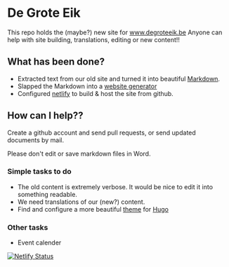 # De Grote Eik
This repo holds the (maybe?) new site for www.degroteeik.be
Anyone can help with site building, translations, editing or new content!!

## What has been done?
- Extracted text from our old site and turned it into beautiful [Markdown](https://www.markdownguide.org/getting-started/).
- Slapped the Markdown into a [website generator](https://gohugo.io/getting-started/quick-start/)
- Configured [netlify](https://app.netlify.com/sites/degroteeik/overview) to build & host the site from github.

## How can I help??
Create a github account and send pull requests, or send updated documents by mail.

Please don't edit or save markdown files in Word.

### Simple tasks to do
- The old content is extremely verbose.
  It would be nice to edit it into something readable.
- We need translations of our (new?) content.
- Find and configure a more beautiful [theme](https://themes.gohugo.io/) for [Hugo](https://gohugo.io/)

### Other tasks
- Event calender


[![Netlify Status](https://api.netlify.com/api/v1/badges/e17bfe5c-ee94-4c52-a9e9-f73049893805/deploy-status)](https://app.netlify.com/sites/degroteeik/deploys)
